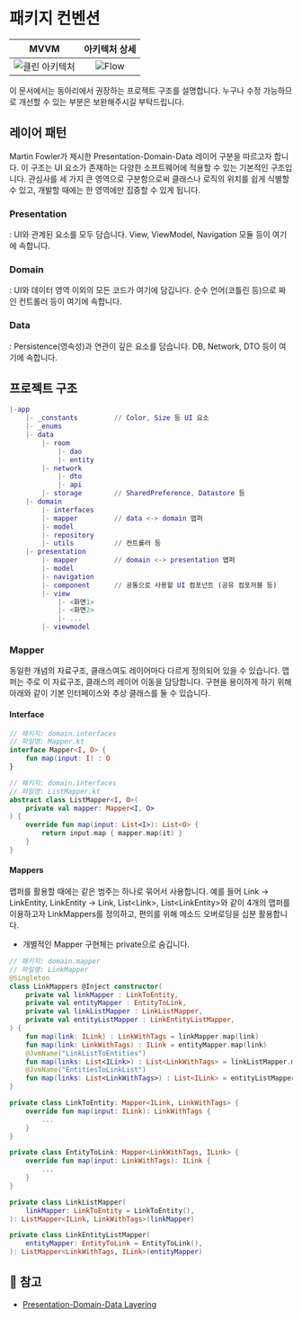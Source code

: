 # 패키지 컨벤션
|MVVM             |  아키텍처 상세 |
|:--------------------:|:------------------:|
|![클린 아키텍처](https://user-images.githubusercontent.com/51331195/157505761-e79cc80a-1301-4492-8441-dd3d7f21234b.png) | ![Flow](https://user-images.githubusercontent.com/51331195/157505816-10b27794-9bb6-4676-a186-3bee81683060.png) |

이 문서에서는 동아리에서 권장하는 프로젝트 구조를 설명합니다. 누구나 수정 가능하므로 개선할 수 있는 부분은 보완해주시길 부탁드립니다.

## 레이어 패턴
 Martin Fowler가 제시한 Presentation-Domain-Data 레이어 구분을 따르고자 합니다. 이 구조는 UI 요소가 존재하는 다양한 소프트웨어에 적용할 수 있는 기본적인 구조입니다. 관심사를 세 가지 큰 영역으로 구분함으로써 클래스나 로직의 위치를 쉽게 식별할 수 있고, 개발할 때에는 한 영역에만 집중할 수 있게 됩니다.

 ### Presentation
  : UI와 관계된 요소를 모두 담습니다. View, ViewModel, Navigation 모듈 등이 여기에 속합니다.

 ### Domain
  : UI와 데이터 영역 이외의 모든 코드가 여기에 담깁니다. 순수 언어(코틀린 등)으로 짜인 컨트롤러 등이 여기에 속합니다.

 ### Data
  : Persistence(영속성)과 연관이 깊은 요소를 담습니다. DB, Network, DTO 등이 여기에 속합니다.

## 프로젝트 구조
```m
|-app
    |- _constants         // Color, Size 등 UI 요소
    |- _enums             
    |- data
        |- room
            |- dao
            |- entity
        |- network
            |- dto
            |- api        
        |- storage        // SharedPreference, Datastore 등
    |- domain
        |- interfaces
        |- mapper         // data <-> domain 맵퍼
        |- model
        |- repository
        |- utils          // 컨트롤러 등
    |- presentation
        |- mapper         // domain <-> presentation 맵퍼
        |- model
        |- navigation
        |- component      // 공통으로 사용할 UI 컴포넌트 (공유 컴포저블 등)
        |- view
            |- <화면1>
            |- <화면2>
            |- ...
        |- viewmodel
```

### Mapper
 동일한 개념의 자료구조, 클래스여도 레이어마다 다르게 정의되어 있을 수 있습니다. 맵퍼는 주로 이 자료구조, 클래스의 레이어 이동을 담당합니다. 구현을 용이하게 하기 위해 아래와 같이 기본 인터페이스와 추상 클래스를 둘 수 있습니다.  
#### Interface
```kotlin
// 패키지: domain.interfaces
// 파일명: Mapper.kt
interface Mapper<I, O> {
    fun map(input: I) : O
}
```

```kotlin
// 패키지: domain.interfaces
// 파일명: ListMapper.kt
abstract class ListMapper<I, O>(
    private val mapper: Mapper<I, O>
) {
    override fun map(input: List<I>): List<O> {
        return input.map { mapper.map(it) }
    }
}
```

#### Mappers
맵퍼를 활용할 때에는 같은 범주는 하나로 묶어서 사용합니다. 예를 들어 Link -> LinkEntity, LinkEntity -> Link, List\<Link\>, List\<LinkEntity\>와 같이 4개의 맵퍼를 이용하고자 LinkMappers를 정의하고, 편의를 위해 메소드 오버로딩을 십분 활용합니다.
* 개별적인 Mapper 구현체는 private으로 숨깁니다.
```kotlin
// 패키지: domain.mapper
// 파일명: LinkMapper
@Singleton
class LinkMappers @Inject constructor(
    private val linkMapper : LinkToEntity,
    private val entityMapper : EntityToLink,
    private val linkListMapper : LinkListMapper,
    private val entityListMapper : LinkEntityListMapper,
) {
    fun map(link: ILink) : LinkWithTags = linkMapper.map(link)
    fun map(link: LinkWithTags) : ILink = entityMapper.map(link)
    @JvmName("LinkListToEntities")
    fun map(links: List<ILink>) : List<LinkWithTags> = linkListMapper.map(links)
    @JvmName("EntitiesToLinkList")
    fun map(links: List<LinkWithTags>) : List<ILink> = entityListMapper.map(links)
}

private class LinkToEntity: Mapper<ILink, LinkWithTags> {
    override fun map(input: ILink): LinkWithTags {
        ...
    }
}

private class EntityToLink: Mapper<LinkWithTags, ILink> {
    override fun map(input: LinkWithTags): ILink { 
        ... 
    }
}

private class LinkListMapper(
    linkMapper: LinkToEntity = LinkToEntity(),
): ListMapper<ILink, LinkWithTags>(linkMapper)

private class LinkEntityListMapper(
    entityMapper: EntityToLink = EntityToLink(),
): ListMapper<LinkWithTags, ILink>(entityMapper)
```

## :link: 참고
* [Presentation-Domain-Data Layering](https://martinfowler.com/bliki/PresentationDomainDataLayering.html)
